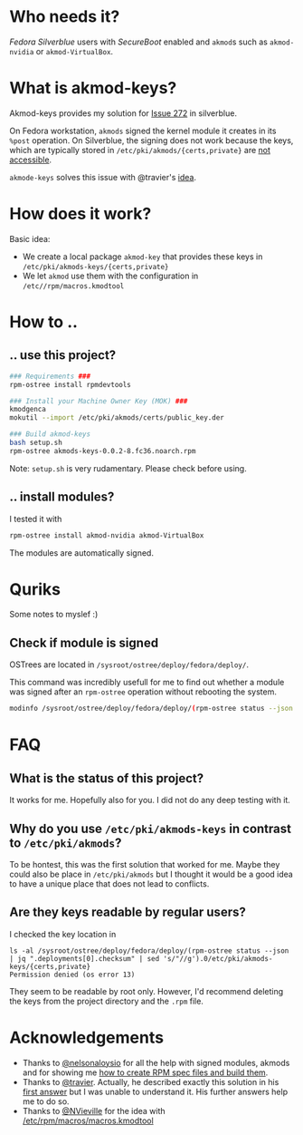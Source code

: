 # Who needs it?

*Fedora Silverblue* users with *SecureBoot* enabled and `akmod`s such as `akmod-nvidia` or `akmod-VirtualBox`.

# What is akmod-keys?

Akmod-keys provides my solution for [Issue 272](https://github.com/fedora-silverblue/issue-tracker/issues/272) in silverblue.

On Fedora workstation, `akmods` signed the kernel module it creates in its `%post` operation.
On Silverblue, the signing does not work because the keys, which are typically stored in `/etc/pki/akmods/{certs,private}` are [not accessible](https://github.com/fedora-silverblue/issue-tracker/issues/272#issuecomment-1161463356).

`akmode-keys` solves this issue with @travier's [idea](https://github.com/fedora-silverblue/issue-tracker/issues/272#issuecomment-1143474213).

# How does it work?

Basic idea:

- We create a local package `akmod-key` that provides these keys in `/etc/pki/akmods-keys/{certs,private}`
- We let `akmod` use them with the configuration in `/etc//rpm/macros.kmodtool`

# How to ..

## .. use this project?

```sh
### Requirements ###
rpm-ostree install rpmdevtools

### Install your Machine Owner Key (MOK) ###
kmodgenca
mokutil --import /etc/pki/akmods/certs/public_key.der

### Build akmod-keys
bash setup.sh
rpm-ostree akmods-keys-0.0.2-8.fc36.noarch.rpm
```
Note: `setup.sh` is very rudamentary. Please check before using.

## .. install modules?

I tested it with
```sh
rpm-ostree install akmod-nvidia akmod-VirtualBox
```
The modules are automatically signed.


# Quriks

Some notes to myslef :)

## Check if module is signed

OSTrees are located in `/sysroot/ostree/deploy/fedora/deploy/`.

This command was incredibly usefull for me to find out whether a module was signed after an `rpm-ostree` operation without rebooting the system.

```sh
modinfo /sysroot/ostree/deploy/fedora/deploy/(rpm-ostree status --json | jq ".deployments[0].checksum" | sed 's/"//g').0/usr/lib/modules/*/extra/nvidia/nvidia.ko.xz | grep signature
```

# FAQ

## What is the status of this project?

It works for me. Hopefully also for you. I did not do any deep testing with it.

## Why do you use `/etc/pki/akmods-keys` in contrast to `/etc/pki/akmods`?

To be hontest, this was the first solution that worked for me. Maybe they could also be place in `/etc/pki/akmods` but I thought it would be a good idea to have a unique place that does not lead to conflicts.

## Are they keys readable by regular users?

I checked the key location in
```
ls -al /sysroot/ostree/deploy/fedora/deploy/(rpm-ostree status --json | jq ".deployments[0].checksum" | sed 's/"//g').0/etc/pki/akmods-keys/{certs,private}
Permission denied (os error 13)
```
They seem to be readable by root only.
However, I'd recommend deleting the keys from the project directory and the `.rpm` file.


# Acknowledgements

- Thanks to [@nelsonaloysio](https://github.com/nelsonaloysio) for all the help with signed modules, akmods and for showing me [how to create RPM spec files and build them](https://github.com/nelsonaloysio/build-kmod-nvidia-signed-rpm).
- Thanks to [@travier](https://github.com/travier). Actually, he described exactly this solution in his [first answer](https://github.com/fedora-silverblue/issue-tracker/issues/272#issuecomment-1143474213) but I was unable to understand it. His further answers help me to do so.
- Thanks to [@NVieville](https://github.com/NVieville) for the idea with [/etc/rpm/macros/macros.kmodtool](https://github.com/fedora-silverblue/issue-tracker/issues/272#issuecomment-1161356618)